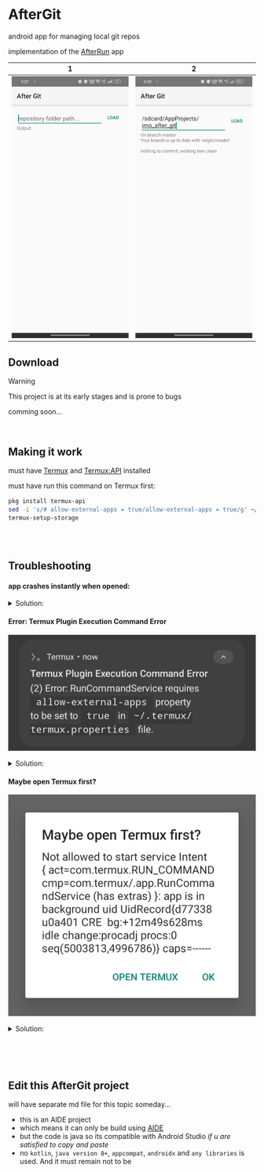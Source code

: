 # AfterGit
android app for managing local git repos

implementation of the [AfterRun](https://github.com/IMOitself/AfterRun) app

| 1 | 2 
|:-------:|:-------:|
| ![screenshot 1](assets/screenshot1.jpg) | ![screenshot 2](assets/screenshot2.jpg) |
## Download
> [!WARNING]
> This project is at its early stages and is prone to bugs

comming soon...

<br>

## Making it work
must have [Termux](https://f-droid.org/en/packages/com.termux/) and [Termux:API](https://f-droid.org/en/packages/com.termux.api/ ) installed

must have run this command on Termux first:
```bash
pkg install termux-api
sed -i 's/# allow-external-apps = true/allow-external-apps = true/g' ~/.termux/termux.properties
termux-setup-storage
  ```

<br><br>

## Troubleshooting
#### app crashes instantly when opened:
<details>
  <summary>Solution:</summary>
  
ensure you have [Termux](https://f-droid.org/en/packages/com.termux/) and [Termux:API](https://f-droid.org/en/packages/com.termux.api/ ) installed.
<details>
  <summary>Why did it happen:</summary>
  
a termux permission is set on AndroidManifest. The app will crash instantly if termux is not installed
  
</details>
</details>

#### Error: Termux Plugin Execution Command Error
![error 1](assets/error1.jpg)
<details>
  <summary>Solution:</summary>
  
you should run this command on Termux first:
```
  pkg install termux-api
  sed -i 's/# allow-external-apps = true/allow-external-apps = true/g' ~/.termux/termux.properties
  termux-setup-storage
  ```
NOTE: this might pop up again even if u already run it. just close the app and retry again
<details>
  <summary>Why did it happen:</summary>
  
termux:api has some requirements in order to run. like setting allow-external-apps to true in the hidden termux.properties file
  
</details> 
</details> 

#### Maybe open Termux first?
![error 2](assets/error2.jpg)
<details>
  <summary>Solution:</summary>
  
This is perfectly normal!<br>just open Termux and go back to the app again.
<details>
  <summary>Why did it happen:</summary>
  
termux:api has some requirements in order to run. like disabling battery optimization and granting draw over apps. Once you satisfy those, you might not get this dialog again
  
</details>
</details>

<br><br><br>

## Edit this AfterGit project
will have separate md file for this topic someday...
- this is an AIDE project
- which means it can only be build using [AIDE](https://www.android-ide.com/)
- but the code is java so its compatible with Android Studio *if u are satisfied to copy and paste*
- no ```kotlin```, ```java version 8+```, ```appcompat```, ```androidx``` and ```any libraries``` is used. And it must remain not to be
